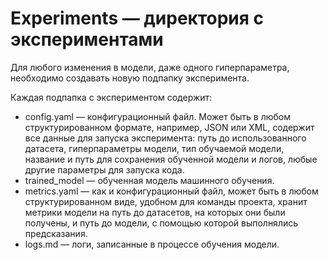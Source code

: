 # Experiments — директория с экспериментами

Для любого изменения в модели, даже одного гиперпараметра, необходимо создавать новую подпапку эксперимента.  

Каждая подпапка с экспериментом содержит:  

- config.yaml — конфигурационный файл. Может быть в любом структурированном формате, например, JSON или XML, содержит все данные для запуска эксперимента: путь до использованного датасета, гиперпараметры модели, тип обучаемой модели, название и путь для сохранения обученной модели и логов, любые другие параметры для запуска кода.  
- trained_model — обученная модель машинного обучения.  
- metrics.yaml — как и конфигурационный файл, может быть в любом структурированном виде, удобном для команды проекта, хранит метрики модели на путь до датасетов, на которых они были получены, и путь до модели, с помощью которой выполнялись предсказания.  
- logs.md — логи, записанные в процессе обучения модели.  
